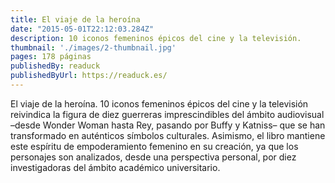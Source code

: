 ```yaml
---
title: El viaje de la heroína
date: "2015-05-01T22:12:03.284Z"
description: 10 iconos femeninos épicos del cine y la televisión.
thumbnail: './images/2-thumbnail.jpg'
pages: 178 páginas
publishedBy: readuck
publishedByUrl: https://readuck.es/
---
```

El viaje de la heroína. 10 iconos femeninos épicos del cine y la televisión reivindica la figura de diez guerreras imprescindibles del ámbito audiovisual –desde Wonder Woman hasta Rey, pasando por Buffy y Katniss– que se han transformado en auténticos símbolos culturales. Asimismo, el libro mantiene este espíritu de empoderamiento femenino en su creación, ya que los personajes son analizados, desde una perspectiva personal, por diez investigadoras del ámbito académico universitario.